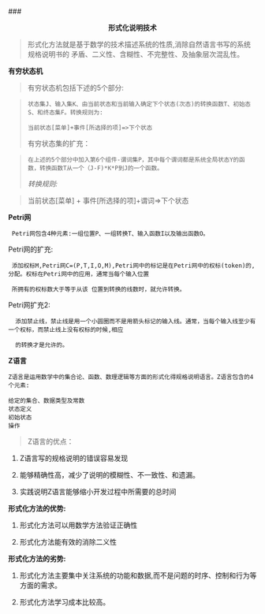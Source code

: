 ###<center><strong>形式化说明技术</strong></center>

>形式化方法就是基于数学的技术描述系统的性质,消除自然语言书写的系统规格说明书的
>矛盾、二义性、含糊性、不完整性、及抽象层次混乱性。

**有穷状态机**
>   有穷状态机包括下述的5个部分: 

>     状态集J、输入集K、由当前状态和当前输入确定下个状态(次态)的转换函数T、初始态S、和终态集F。转换规则为:
>     
>     当前状态[菜单]+事件[所选择的项]=>下个状态
>     
>   有穷状态集的扩充：

>     在上述的5个部分中加入第6个组件-谓词集P，其中每个谓词都是系统全局状态Y的函
>     数，转换函数T从一个（J-F)*K*P到J的一个函数。
> *转换规则:*

>  当前状态[菜单] + 事件[所选择的项]+谓词=>下个状态


**Petri网**

     Petri网包含4种元素:一组位置P、一组转换T、输入函数I以及输出函数O。

  Petri网的扩充:

     添加权标M,Petri网C=(P,T,I,O,M),Petri网中的标记是在Petri网中的权标(token)的,分配。权标在Petri网中的应用，通常当每个输入位置

     所拥有的权标数大于等于从该 位置到转换的线数时，就允许转换。


 
  Petri网扩充2: 

      添加禁止线，禁止线是用一个小圆圈而不是用箭头标记的输入线。通常，当每个输入线至少有一个权标，而禁止线上没有权标的时候,相应

      的转换才是允许的。


**Z语言**

    Z语言是运用数学中的集合论、函数、数理逻辑等方面的形式化得规格说明语言。Z语言包含的4个元素:

    给定的集合、数据类型及常数
    状态定义
    初始状态
    操作

> Z语言的优点：

   1. Z语言写的规格说明的错误容易发现

   2. 能够精确性高，减少了说明的模糊性、不一致性、和遗漏。

   3. 实践说明Z语言能够缩小开发过程中所需要的总时间

**形式化方法的优势:**

   1. 形式化方法可以用数学方法验证正确性

   2. 形式化方法能有效的消除二义性

**形式化方法的劣势:**

   1. 形式化方法主要集中关注系统的功能和数据,而不是问题的时序、控制和行为等方面的需求。
   
   2. 形式化方法学习成本比较高。